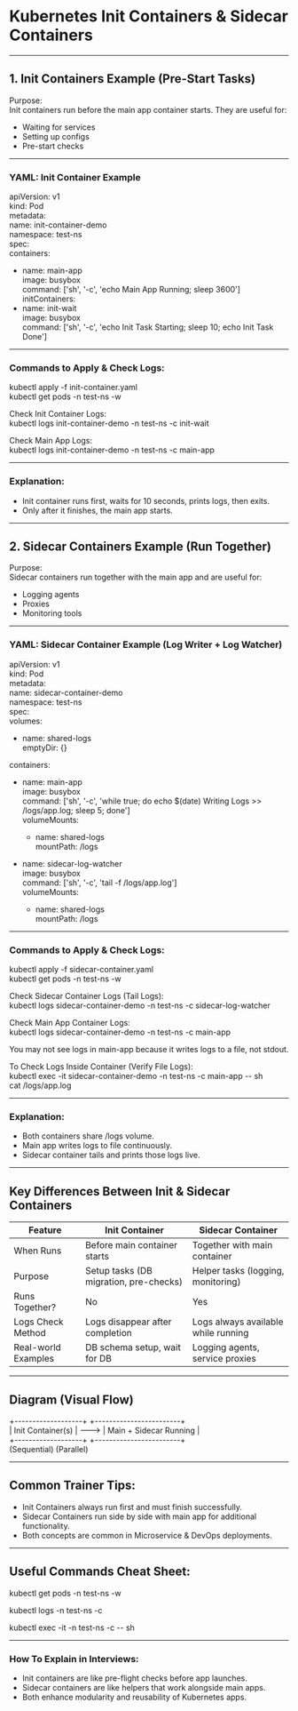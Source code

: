
# Kubernetes Init Containers & Sidecar Containers 

---

## 1. Init Containers Example (Pre-Start Tasks)

Purpose:  
Init containers run before the main app container starts. They are useful for:
- Waiting for services
- Setting up configs
- Pre-start checks

---

### YAML: Init Container Example

apiVersion: v1  
kind: Pod  
metadata:  
  name: init-container-demo  
  namespace: test-ns  
spec:  
  containers:  
  - name: main-app  
    image: busybox  
    command: ['sh', '-c', 'echo Main App Running; sleep 3600']  
  initContainers:  
  - name: init-wait  
    image: busybox  
    command: ['sh', '-c', 'echo Init Task Starting; sleep 10; echo Init Task Done']

---

### Commands to Apply & Check Logs:

kubectl apply -f init-container.yaml  
kubectl get pods -n test-ns -w  

Check Init Container Logs:  
kubectl logs init-container-demo -n test-ns -c init-wait  

Check Main App Logs:  
kubectl logs init-container-demo -n test-ns -c main-app  

---

### Explanation:
- Init container runs first, waits for 10 seconds, prints logs, then exits.
- Only after it finishes, the main app starts.

---

## 2. Sidecar Containers Example (Run Together)

Purpose:  
Sidecar containers run together with the main app and are useful for:
- Logging agents
- Proxies
- Monitoring tools

---

### YAML: Sidecar Container Example (Log Writer + Log Watcher)

apiVersion: v1  
kind: Pod  
metadata:  
  name: sidecar-container-demo  
  namespace: test-ns  
spec:  
  volumes:  
  - name: shared-logs  
    emptyDir: {}  

  containers:  
  - name: main-app  
    image: busybox  
    command: ['sh', '-c', 'while true; do echo $(date) Writing Logs >> /logs/app.log; sleep 5; done']  
    volumeMounts:  
    - name: shared-logs  
      mountPath: /logs  

  - name: sidecar-log-watcher  
    image: busybox  
    command: ['sh', '-c', 'tail -f /logs/app.log']  
    volumeMounts:  
    - name: shared-logs  
      mountPath: /logs  

---

### Commands to Apply & Check Logs:

kubectl apply -f sidecar-container.yaml  
kubectl get pods -n test-ns -w  

Check Sidecar Container Logs (Tail Logs):  
kubectl logs sidecar-container-demo -n test-ns -c sidecar-log-watcher  

Check Main App Container Logs:  
kubectl logs sidecar-container-demo -n test-ns -c main-app  

You may not see logs in main-app because it writes logs to a file, not stdout.

To Check Logs Inside Container (Verify File Logs):  
kubectl exec -it sidecar-container-demo -n test-ns -c main-app -- sh  
cat /logs/app.log  

---

### Explanation:
- Both containers share /logs volume.
- Main app writes logs to file continuously.
- Sidecar container tails and prints those logs live.

---

## Key Differences Between Init & Sidecar Containers

| Feature             | Init Container                        | Sidecar Container                   |
|---------------------|---------------------------------------|-------------------------------------|
| When Runs           | Before main container starts           | Together with main container        |
| Purpose             | Setup tasks (DB migration, pre-checks) | Helper tasks (logging, monitoring)  |
| Runs Together?      | No                                     | Yes                                 |
| Logs Check Method   | Logs disappear after completion        | Logs always available while running |
| Real-world Examples | DB schema setup, wait for DB           | Logging agents, service proxies     |

---

## Diagram (Visual Flow)

+-------------------+      +------------------------+  
| Init Container(s) | ---> | Main + Sidecar Running |  
+-------------------+      +------------------------+  
        (Sequential)                (Parallel)  

---

## Common Trainer Tips:
- Init Containers always run first and must finish successfully.
- Sidecar Containers run side by side with main app for additional functionality.
- Both concepts are common in Microservice & DevOps deployments.

---

## Useful Commands Cheat Sheet:

kubectl get pods -n test-ns -w  

kubectl logs <pod-name> -n test-ns -c <container-name>  

kubectl exec -it <pod-name> -n test-ns -c <container-name> -- sh  

---

### How To Explain in Interviews:
- Init containers are like pre-flight checks before app launches.
- Sidecar containers are like helpers that work alongside main apps.
- Both enhance modularity and reusability of Kubernetes apps.
